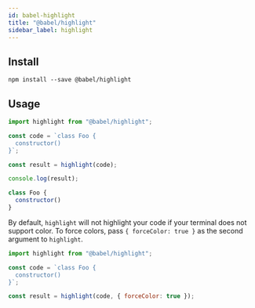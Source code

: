 ```yaml
---
id: babel-highlight
title: "@babel/highlight"
sidebar_label: highlight
---
```


## Install

```shell npm2yarn
npm install --save @babel/highlight
```

## Usage

```js title="JavaScript"
import highlight from "@babel/highlight";

const code = `class Foo {
  constructor()
}`;

const result = highlight(code);

console.log(result);
```

```js title="JavaScript"
class Foo {
  constructor()
}
```

By default, `highlight` will not highlight your code if your terminal does not support color. To force colors, pass `{ forceColor: true }` as the second argument to `highlight`.

```js title="JavaScript"
import highlight from "@babel/highlight";

const code = `class Foo {
  constructor()
}`;

const result = highlight(code, { forceColor: true });
```

